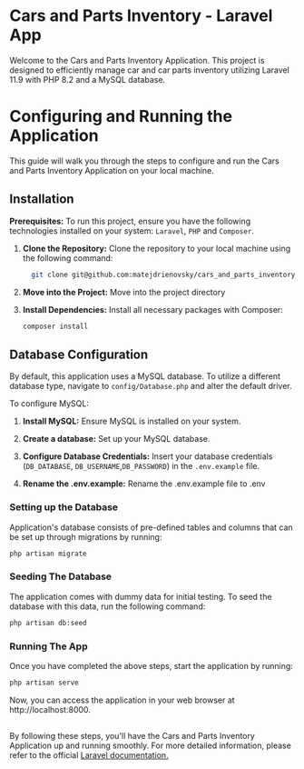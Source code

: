 # Cars and Parts Inventory - Laravel App
Welcome to the Cars and Parts Inventory Application. This project is designed to efficiently manage car and car parts inventory utilizing Laravel 11.9 with PHP 8.2 and a MySQL database.

# Configuring and Running the Application
This guide will walk you through the steps to configure and run the Cars and Parts Inventory Application on your local machine.

## Installation
**Prerequisites:** To run this project, ensure you have the following technologies installed on your system: `Laravel`, `PHP` and `Composer`.

1. **Clone the Repository:** Clone the repository to your local machine using the following command:
    ```bash
      git clone git@github.com:matejdrienovsky/cars_and_parts_inventory.git
    ```

2. **Move into the Project:** Move into the project directory

3. **Install Dependencies:** Install all necessary packages with Composer:
    ```bash
    composer install
    ```
## Database Configuration
By default, this application uses a MySQL database. To utilize a different database type,
navigate to `config/Database.php` and alter the default driver.

To configure MySQL:

1. **Install MySQL:** Ensure MySQL is installed on your system.

2. **Create a database:** Set up your MySQL database.

3. **Configure Database Credentials:** Insert your database credentials (`DB_DATABASE`,
   `DB_USERNAME`,`DB_PASSWORD`) in the `.env.example` file.

4. **Rename the .env.example:** Rename the .env.example file to .env


### Setting up the Database
Application's database consists of pre-defined tables and columns that can be set up through migrations by running:
```bash
php artisan migrate
```

### Seeding The Database
The application comes with dummy data for initial testing. To seed the database with this data, run the following command:
```bash
php artisan db:seed
```

### Running The App
Once you have completed the above steps, start the application by running:
```bash
php artisan serve
```
Now, you can access the application in your web browser at http://localhost:8000.

##
By following these steps, you'll have the Cars and Parts Inventory Application up and running smoothly. 
For more detailed information, please refer to the official [Laravel documentation.](https://laravel.com/docs/11.x)
